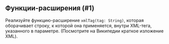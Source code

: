 ## Функции-расширения (#1)

Реализуйте функцию-расширение `xmlTag(tag: String)`, которая оборачивает строку, к которой она применяется, внутри XML-тега, указанного в параметре. (Посмотрите на Википедии краткое изложение XML).
